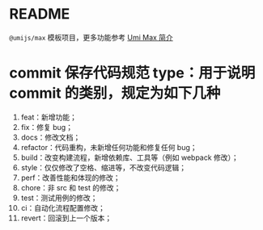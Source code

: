 # README

`@umijs/max` 模板项目，更多功能参考 [Umi Max 简介](https://next.umijs.org/zh-CN/docs/max/introduce)

# commit 保存代码规范 type：用于说明 commit 的类别，规定为如下几种

1. feat：新增功能；
2. fix：修复 bug；
3. docs：修改文档；
4. refactor：代码重构，未新增任何功能和修复任何 bug；
5. build：改变构建流程，新增依赖库、工具等（例如 webpack 修改）；
6. style：仅仅修改了空格、缩进等，不改变代码逻辑；
7. perf：改善性能和体现的修改；
8. chore：非 src 和 test 的修改；
9. test：测试用例的修改；
10. ci：自动化流程配置修改；
11. revert：回滚到上一个版本；
